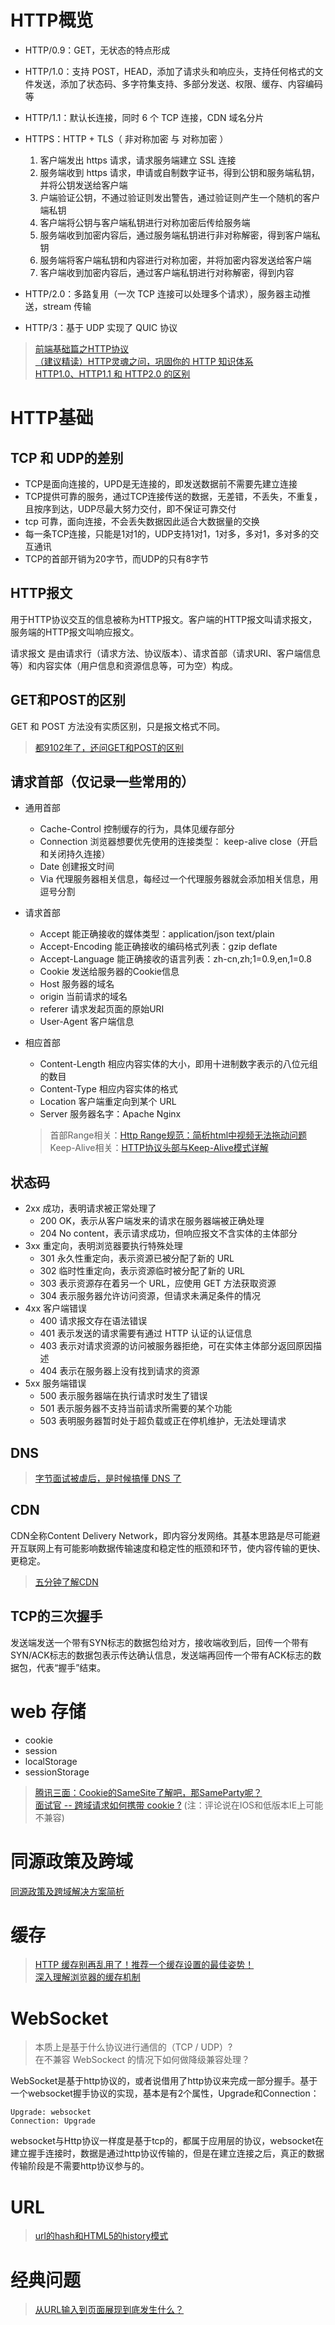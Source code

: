 # HTTP概览

* HTTP/0.9：GET，无状态的特点形成

* HTTP/1.0：支持 POST，HEAD，添加了请求头和响应头，支持任何格式的文件发送，添加了状态码、多字符集支持、多部分发送、权限、缓存、内容编码等

* HTTP/1.1：默认长连接，同时 6 个 TCP 连接，CDN 域名分片

* HTTPS：HTTP + TLS（ 非对称加密 与 对称加密 ）

  1. 客户端发出 https 请求，请求服务端建立 SSL 连接
  2. 服务端收到 https 请求，申请或自制数字证书，得到公钥和服务端私钥，并将公钥发送给客户端
  3. 户端验证公钥，不通过验证则发出警告，通过验证则产生一个随机的客户端私钥
  4. 客户端将公钥与客户端私钥进行对称加密后传给服务端
  5. 服务端收到加密内容后，通过服务端私钥进行非对称解密，得到客户端私钥
  6. 服务端将客户端私钥和内容进行对称加密，并将加密内容发送给客户端
  7. 客户端收到加密内容后，通过客户端私钥进行对称解密，得到内容

* HTTP/2.0：多路复用（一次 TCP 连接可以处理多个请求），服务器主动推送，stream 传输

* HTTP/3：基于 UDP 实现了 QUIC 协议

> [前端基础篇之HTTP协议](https://juejin.cn/post/6844903844216832007)<br>
[（建议精读）HTTP灵魂之问，巩固你的 HTTP 知识体系](https://juejin.cn/post/6844904100035821575)<br>
[HTTP1.0、HTTP1.1 和 HTTP2.0 的区别](https://mp.weixin.qq.com/s/GICbiyJpINrHZ41u_4zT-A?)

# HTTP基础

## TCP 和 UDP的差别

* TCP是面向连接的，UPD是无连接的，即发送数据前不需要先建立连接
* TCP提供可靠的服务，通过TCP连接传送的数据，无差错，不丢失，不重复，且按序到达，UDP尽最大努力交付，即不保证可靠交付
* tcp 可靠，面向连接，不会丢失数据因此适合大数据量的交换
* 每一条TCP连接，只能是1对1的，UDP支持1对1，1对多，多对1，多对多的交互通讯
* TCP的首部开销为20字节，而UDP的只有8字节

## HTTP报文

用于HTTP协议交互的信息被称为HTTP报文。客户端的HTTP报文叫请求报文，服务端的HTTP报文叫响应报文。

请求报文 是由请求行（请求方法、协议版本）、请求首部（请求URI、客户端信息等）和内容实体（用户信息和资源信息等，可为空）构成。

## GET和POST的区别

GET 和 POST 方法没有实质区别，只是报文格式不同。

> [都9102年了，还问GET和POST的区别](https://segmentfault.com/a/1190000018129846)

## 请求首部（仅记录一些常用的）

* 通用首部
  * Cache-Control	控制缓存的行为，具体见缓存部分
  * Connection 浏览器想要优先使用的连接类型： keep-alive close（开启和关闭持久连接）
  * Date 创建报文时间
  * Via 代理服务器相关信息，每经过一个代理服务器就会添加相关信息，用逗号分割
* 请求首部
  * Accept 能正确接收的媒体类型：application/json text/plain
  * Accept-Encoding 能正确接收的编码格式列表：gzip deflate
  * Accept-Language 能正确接收的语言列表：zh-cn,zh;1=0.9,en,1=0.8
  * Cookie 发送给服务器的Cookie信息
  * Host 服务器的域名
  * origin 当前请求的域名
  * referer 请求发起页面的原始URI
  * User-Agent 客户端信息
* 相应首部
  * Content-Length 相应内容实体的大小，即用十进制数字表示的八位元组的数目
  * Content-Type 相应内容实体的格式
  * Location 客户端重定向到某个 URL
  * Server 服务器名字：Apache Nginx

  > 首部Range相关：[Http Range规范：简析html中视频无法拖动问题](https://juejin.cn/post/6871524945957634061)<br>
  Keep-Alive相关：[HTTP协议头部与Keep-Alive模式详解](https://byvoid.com/zhs/blog/http-keep-alive-header/)
## 状态码

* 2xx 成功，表明请求被正常处理了
  * 200 OK，表示从客户端发来的请求在服务器端被正确处理
  * 204 No content，表示请求成功，但响应报文不含实体的主体部分
* 3xx 重定向，表明浏览器要执行特殊处理
  * 301 永久性重定向，表示资源已被分配了新的 URL
  * 302 临时性重定向，表示资源临时被分配了新的 URL
  * 303 表示资源存在着另一个 URL，应使用 GET 方法获取资源
  * 304 表示服务器允许访问资源，但请求未满足条件的情况
* 4xx 客户端错误
  * 400 请求报文存在语法错误
  * 401 表示发送的请求需要有通过 HTTP 认证的认证信息
  * 403 表示对请求资源的访问被服务器拒绝，可在实体主体部分返回原因描述
  * 404 表示在服务器上没有找到请求的资源
* 5xx 服务端错误
  * 500 表示服务器端在执行请求时发生了错误
  * 501 表示服务器不支持当前请求所需要的某个功能
  * 503 表明服务器暂时处于超负载或正在停机维护，无法处理请求

## DNS

> [字节面试被虐后，是时候搞懂 DNS 了](https://juejin.cn/post/6990344840181940261)

## CDN

CDN全称Content Delivery Network，即内容分发网络。其基本思路是尽可能避开互联网上有可能影响数据传输速度和稳定性的瓶颈和环节，使内容传输的更快、更稳定。

> [五分钟了解CDN](https://juejin.cn/post/6844903605888090125)

## TCP的三次握手

发送端发送一个带有SYN标志的数据包给对方，接收端收到后，回传一个带有SYN/ACK标志的数据包表示传达确认信息，发送端再回传一个带有ACK标志的数据包，代表“握手”结束。

# web 存储

* cookie
* session
* localStorage
* sessionStorage

> [腾讯三面：Cookie的SameSite了解吧，那SameParty呢？](https://juejin.cn/post/7087206796351242248)<br>
[面试官 -- 跨域请求如何携带 cookie ?](https://mp.weixin.qq.com/s/zE0iG0DNs52hyf3LrLXIbA) (注：评论说在IOS和低版本IE上可能不兼容)

# 同源政策及跨域

[同源政策及跨域解决方案简析](https://juejin.cn/post/6844903802303152142)

# 缓存

> [HTTP 缓存别再乱用了！推荐一个缓存设置的最佳姿势！](https://mp.weixin.qq.com/s/43pa04szJ2zU_IyVP4LraQ)<br>
[深入理解浏览器的缓存机制](https://www.jianshu.com/p/54cc04190252)

# WebSocket

 > 本质上是基于什么协议进行通信的（TCP / UDP）?<br/>
 在不兼容 WebSockect 的情况下如何做降级兼容处理？

WebSocket是基于http协议的，或者说借用了http协议来完成一部分握手。基于一个websocket握手协议的实现，基本是有2个属性，Upgrade和Connection：

```http
Upgrade: websocket
Connection: Upgrade
```

websocket与Http协议一样度是基于tcp的，都属于应用层的协议，websocket在建立握手连接时，数据是通过http协议传输的，但是在建立连接之后，真正的数据传输阶段是不需要http协议参与的。

# URL

> [url的hash和HTML5的history模式](https://blog.csdn.net/weixin_43974265/article/details/112762367)

# 经典问题

> [从URL输入到页面展现到底发生什么？](https://juejin.cn/post/6844903784229896199)
